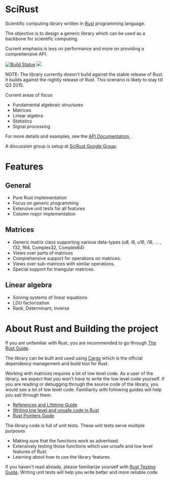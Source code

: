 SciRust
==============

Scientific computing library written in 
[Rust](http://www.rust-lang.org/) programming language. 

The objective is to design a generic library which can be used as a backbone for scientific computing.

Current emphasis is less on performance and more on providing a comprehensive API.


[![Build Status](https://travis-ci.org/indigits/scirust.svg?branch=master)](https://travis-ci.org/indigits/scirust)
[![](http://meritbadge.herokuapp.com/scirust)](https://crates.io/crates/scirust)

NOTE: The library currently doesn't build against the stable release of Rust. It builds
against the nightly release of Rust. This scenario is likely to stay till Q3 2015.

Current areas of focus

* Fundamental algebraic structures
* Matrices
* Linear algebra
* Statistics 
* Signal processing


For more details and examples, 
see the 
[API Documentation ](http://indigits.github.io/scirust/).

A discussion group is setup at
[SciRust Google Group](https://groups.google.com/forum/#!forum/scirust).

# Features

## General 

* Pure Rust implementation
* Focus on generic programming
* Extensive unit tests for all features
* Column major implementation

## Matrices

* Generic matrix class supporting various data-types 
 (u8, i8, u16, i16, ... , f32, f64, Complex32, Complex64)
* Views over parts of matrices
* Comprehensive support for operations on matrices.
* Views over sub-matrices with similar operations.
* Special support for triangular matrices.



## Linear algebra

* Solving systems of linear equations
* LDU factorization
* Rank, Determinant, Inverse



# About Rust and Building the project


If you are unfamiliar with Rust, you are recommended to go through
[The Rust Guide](http://doc.rust-lang.org/guide.html).

The library can be built and used using 
[Cargo](http://doc.crates.io/guide.html) which is the official
dependency management and build tool for Rust.


Working with matrices requires a lot of low level code. As
a user of the library, we expect that you won't have to write
the low level code yourself. If you are reading or debugging
through the source code of the library, you would see a lot
of low level code. Familiarity with following guides will
help you sail through them.

* [References and Lifetime Guide](http://doc.rust-lang.org/guide-lifetimes.html)
* [Writing low level and unsafe code in Rust](http://doc.rust-lang.org/guide-unsafe.html)
* [Rust Pointers Guide](http://doc.rust-lang.org/guide-pointers.html)


The library code is full of unit tests. These unit tests serve
multiple purposes

* Making sure that the functions work as advertised.
* Extensively testing those functions which use unsafe and low level
  features of Rust.
* Learning about how to use the library features.


If you haven't read already, please familiarize yourself with
[Rust Testing Guide](http://doc.rust-lang.org/guide-testing.html).
Writing unit tests will help you write better and more reliable code.




